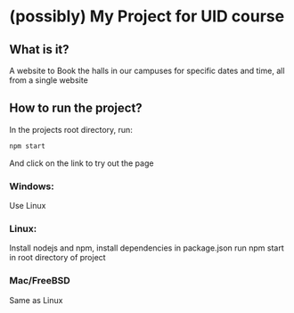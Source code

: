 # (possibly) My Project for UID course

## What is it?
A website to Book the halls in our campuses for specific dates and time, all from a single website

## How to run the project?
In the projects root directory, run:
```bash
npm start
```
And click on the link to try out the page

### Windows:
Use Linux

### Linux:
Install nodejs and npm,
install dependencies in package.json
run npm start in root directory of project

### Mac/FreeBSD
Same as Linux
